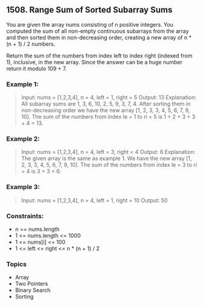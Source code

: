 ## 1508. Range Sum of Sorted Subarray Sums
You are given the array nums consisting of n positive integers. You computed the sum of all non-empty continuous subarrays from the array and then sorted them in non-decreasing order, creating a new array of n * (n + 1) / 2 numbers.

Return the sum of the numbers from index left to index right (indexed from 1), inclusive, in the new array. Since the answer can be a huge number return it modulo 109 + 7.

### Example 1:

> Input: nums = [1,2,3,4], n = 4, left = 1, right = 5
> Output: 13 
> Explanation: All subarray sums are 1, 3, 6, 10, 2, 5, 9, 3, 7, 4. After sorting them in non-decreasing order we have the new array [1, 2, 3, 3, 4, 5, 6, 7, 9, 10]. The sum of the numbers from index le = 1 to ri = 5 is 1 + 2 + 3 + 3 + 4 = 13. 

### Example 2:

> Input: nums = [1,2,3,4], n = 4, left = 3, right = 4
> Output: 6
> Explanation: The given array is the same as example 1. We have the new array [1, 2, 3, 3, 4, 5, 6, 7, 9, 10]. The sum of the numbers from index le = 3 to ri = 4 is 3 + 3 = 6.

### Example 3:

> Input: nums = [1,2,3,4], n = 4, left = 1, right = 10
> Output: 50
 
### Constraints:

- n == nums.length
- 1 <= nums.length <= 1000
- 1 <= nums[i] <= 100
- 1 <= left <= right <= n * (n + 1) / 2

### Topics

- Array
- Two Pointers
- Binary Search
- Sorting